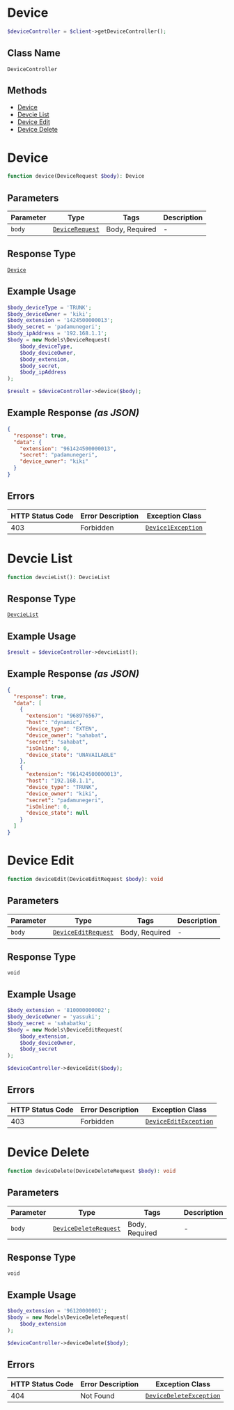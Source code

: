 # Device

```php
$deviceController = $client->getDeviceController();
```

## Class Name

`DeviceController`

## Methods

* [Device](../../doc/controllers/device.md#device)
* [Devcie List](../../doc/controllers/device.md#devcie-list)
* [Device Edit](../../doc/controllers/device.md#device-edit)
* [Device Delete](../../doc/controllers/device.md#device-delete)


# Device

```php
function device(DeviceRequest $body): Device
```

## Parameters

| Parameter | Type | Tags | Description |
|  --- | --- | --- | --- |
| `body` | [`DeviceRequest`](../../doc/models/device-request.md) | Body, Required | - |

## Response Type

[`Device`](../../doc/models/device.md)

## Example Usage

```php
$body_deviceType = 'TRUNK';
$body_deviceOwner = 'kiki';
$body_extension = '1424500000013';
$body_secret = 'padamunegeri';
$body_ipAddress = '192.168.1.1';
$body = new Models\DeviceRequest(
    $body_deviceType,
    $body_deviceOwner,
    $body_extension,
    $body_secret,
    $body_ipAddress
);

$result = $deviceController->device($body);
```

## Example Response *(as JSON)*

```json
{
  "response": true,
  "data": {
    "extension": "961424500000013",
    "secret": "padamunegeri",
    "device_owner": "kiki"
  }
}
```

## Errors

| HTTP Status Code | Error Description | Exception Class |
|  --- | --- | --- |
| 403 | Forbidden | [`Device1Exception`](../../doc/models/device-1-exception.md) |


# Devcie List

```php
function devcieList(): DevcieList
```

## Response Type

[`DevcieList`](../../doc/models/devcie-list.md)

## Example Usage

```php
$result = $deviceController->devcieList();
```

## Example Response *(as JSON)*

```json
{
  "response": true,
  "data": [
    {
      "extension": "968976567",
      "host": "dynamic",
      "device_type": "EXTEN",
      "device_owner": "sahabat",
      "secret": "sahabat",
      "isOnline": 0,
      "device_state": "UNAVAILABLE"
    },
    {
      "extension": "961424500000013",
      "host": "192.168.1.1",
      "device_type": "TRUNK",
      "device_owner": "kiki",
      "secret": "padamunegeri",
      "isOnline": 0,
      "device_state": null
    }
  ]
}
```


# Device Edit

```php
function deviceEdit(DeviceEditRequest $body): void
```

## Parameters

| Parameter | Type | Tags | Description |
|  --- | --- | --- | --- |
| `body` | [`DeviceEditRequest`](../../doc/models/device-edit-request.md) | Body, Required | - |

## Response Type

`void`

## Example Usage

```php
$body_extension = '810000000002';
$body_deviceOwner = 'yassuki';
$body_secret = 'sahabatku';
$body = new Models\DeviceEditRequest(
    $body_extension,
    $body_deviceOwner,
    $body_secret
);

$deviceController->deviceEdit($body);
```

## Errors

| HTTP Status Code | Error Description | Exception Class |
|  --- | --- | --- |
| 403 | Forbidden | [`DeviceEditException`](../../doc/models/device-edit-exception.md) |


# Device Delete

```php
function deviceDelete(DeviceDeleteRequest $body): void
```

## Parameters

| Parameter | Type | Tags | Description |
|  --- | --- | --- | --- |
| `body` | [`DeviceDeleteRequest`](../../doc/models/device-delete-request.md) | Body, Required | - |

## Response Type

`void`

## Example Usage

```php
$body_extension = '96120000001';
$body = new Models\DeviceDeleteRequest(
    $body_extension
);

$deviceController->deviceDelete($body);
```

## Errors

| HTTP Status Code | Error Description | Exception Class |
|  --- | --- | --- |
| 404 | Not Found | [`DeviceDeleteException`](../../doc/models/device-delete-exception.md) |


